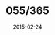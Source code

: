 ---
title:  "055/365"
date:   2015-02-24
thumbnail-path: "thumbnails/thumbnail-55.jpg"
full-path: "full-size/full-size-55.jpg"
short-description: ""
---